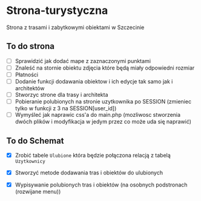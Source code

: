 # Strona-turystyczna
Strona z trasami i zabytkowymi obiektami w Szczecinie

## To do strona
- [ ] Sprawidzić jak dodać mape z zaznaczonymi punktami
- [ ] Znaleść na stornie obiektu zdjęcia które będą miały odpowiedni rozmiar
- [ ] Płatności
- [ ] Dodanie funkcji dodawania obiektow i ich edycje tak samo jak i architektów
- [ ] Stworzyc strone dla trasy i architekta
- [ ] Pobieranie polubionych na stronie uzytkownika po SESSION (zmieniec tylko w funkcji z 3 na SESSION[user_id])
- [ ] Wymyśleć jak naprawic css'a do main.php (mozliwosc stworzenia dwóch plików i modyfikacja w jedym przez co może uda się naprawić)

## To do Schemat
- [x] Zrobić tabele `Ulubione` która będzie połączona relacją z tabelą `Uzytkownicy`
- [x] Stworzyć metode dodawania tras i obiektów do ulubionych
- [x] Wypisywanie polubionych tras i obiektów (na osobnych podstronach (rozwijane menu))


